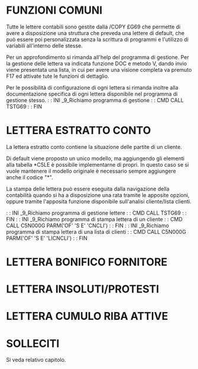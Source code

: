 # FUNZIONI COMUNI
Tutte le lettere contabili sono gestite dalla /COPY £G69 che permette di avere a disposizione una struttura che preveda una lettere di default, che può essere poi personalizzata senza la scrittura di programmi e l'utilizzo di variabili all'interno delle stesse.

Per un approfondimento si rimanda all'help del programma di gestione. Per la gestione delle lettera va indicata funzione DOC e metodo V, dando invio viene presentata una lista, in cui per avere una visione completa va premuto F17 ed attivate tute le funzioni di dettaglio.

Per le possibilità di configurazione di ogni lettera si rimanda inoltre alla documentazione specifica di ogni lettera disponibile nel programma di gestione stesso.
 :  : INI _9_Richiamo programma di gestione
 :  : CMD CALL TSTG69
 :  : FIN

# LETTERA ESTRATTO CONTO
La lettera estratto conto contiene la situazione delle partite di un cliente.

Di default viene proposto un unico modello, ma aggiungendo gli elementi alla tabella \*C5LE è possibile implementarne di propri. In questo caso se si vuole mantenere il modello originale è necessario sempre aggiungere anche il codice "\*".

La stampa delle lettera può essere eseguita dalla navigazione della contabilità quando si ha a disposizione una rata tramite le apposite opzioni, oppure tramite l'apposita funzione disponibile sull'analisi cliente/lista clienti.

 :  : INI _9_Richiamo programma di gestione lettere
 :  : CMD CALL TSTG69
 :  : FIN
 :  : INI _9_Richiamo programma di stampa lettera di un cliente
 :  : CMD CALL C5N000G PARM('OF' 'S E' 'CNCLI')
 :  : FIN
 :  : INI _9_Richiamo programma di stampa lettera di una lista di clienti
 :  : CMD CALL C5N000G PARM('OF' 'S E' 'LICNCLI')
 :  : FIN

# LETTERA BONIFICO FORNITORE

# LETTERA INSOLUTI/PROTESTI

# LETTERA CUMULO RIBA ATTIVE

# SOLLECITI
 Si veda relativo capitolo.
